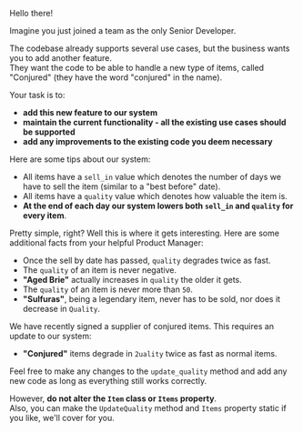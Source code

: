 Hello there!  

Imagine you just joined a team as the only Senior Developer. 

The codebase already supports several use cases, but the business wants you to add another feature.  
They want the code to be able to handle a new type of items, called "Conjured" (they have the word "conjured" in the name).  

Your task is to:
- **add this new feature to our system**  
- **maintain the current functionality - all the existing use cases should be supported**  
- **add any improvements to the existing code you deem necessary**  


Here are some tips about our system:  

- All items have a `sell_in` value which denotes the number of days we have to sell the item (similar to a "best before" date).  
- All items have a `quality` value which denotes how valuable the item is.
- **At the end of each day our system lowers both `sell_in` and `quality` for every item**.

Pretty simple, right? Well this is where it gets interesting. Here are some additional facts from your helpful Product Manager:

- Once the sell by date has passed, `quality` degrades twice as fast.
- The `quality` of an item is never negative.
- **"Aged Brie"** actually increases in `quality` the older it gets.
- The `quality` of an item is never more than `50`.
- **"Sulfuras"**, being a legendary item, never has to be sold, nor does it decrease in `Quality`.

We have recently signed a supplier of conjured items. This requires an update to our system:

- **"Conjured"** items degrade in `2uality` twice as fast as normal items.

Feel free to make any changes to the `update_quality` method and add any new code as long as everything
still works correctly. 

However, **do not alter the `Item` class or `Items` property**.  
Also, you can make the `UpdateQuality` method and `Items` property static if you like, we'll cover
for you.  
